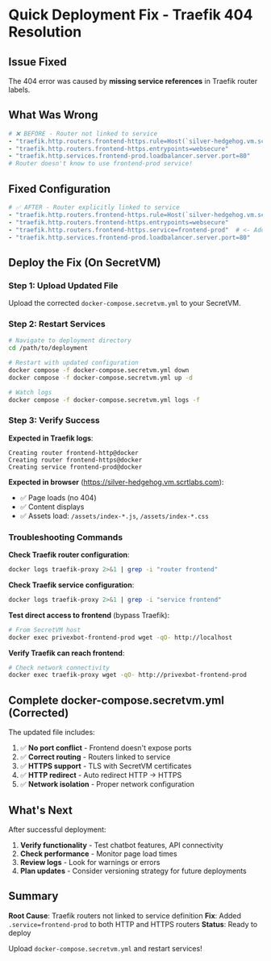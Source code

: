 # Quick Deployment Fix - Traefik 404 Resolution

## Issue Fixed
The 404 error was caused by **missing service references** in Traefik router labels.

## What Was Wrong
```yaml
# ❌ BEFORE - Router not linked to service
- "traefik.http.routers.frontend-https.rule=Host(`silver-hedgehog.vm.scrtlabs.com`)"
- "traefik.http.routers.frontend-https.entrypoints=websecure"
- "traefik.http.services.frontend-prod.loadbalancer.server.port=80"
# Router doesn't know to use frontend-prod service!
```

## Fixed Configuration
```yaml
# ✅ AFTER - Router explicitly linked to service
- "traefik.http.routers.frontend-https.rule=Host(`silver-hedgehog.vm.scrtlabs.com`)"
- "traefik.http.routers.frontend-https.entrypoints=websecure"
- "traefik.http.routers.frontend-https.service=frontend-prod"  # <- Added!
- "traefik.http.services.frontend-prod.loadbalancer.server.port=80"
```

## Deploy the Fix (On SecretVM)

### Step 1: Upload Updated File

Upload the corrected `docker-compose.secretvm.yml` to your SecretVM.

### Step 2: Restart Services

```bash
# Navigate to deployment directory
cd /path/to/deployment

# Restart with updated configuration
docker compose -f docker-compose.secretvm.yml down
docker compose -f docker-compose.secretvm.yml up -d

# Watch logs
docker compose -f docker-compose.secretvm.yml logs -f
```

### Step 3: Verify Success

**Expected in Traefik logs**:
```
Creating router frontend-http@docker
Creating router frontend-https@docker
Creating service frontend-prod@docker
```

**Expected in browser** (https://silver-hedgehog.vm.scrtlabs.com):
- ✅ Page loads (no 404)
- ✅ Content displays
- ✅ Assets load: `/assets/index-*.js`, `/assets/index-*.css`

### Troubleshooting Commands

**Check Traefik router configuration**:
```bash
docker logs traefik-proxy 2>&1 | grep -i "router frontend"
```

**Check Traefik service configuration**:
```bash
docker logs traefik-proxy 2>&1 | grep -i "service frontend"
```

**Test direct access to frontend** (bypass Traefik):
```bash
# From SecretVM host
docker exec privexbot-frontend-prod wget -qO- http://localhost
```

**Verify Traefik can reach frontend**:
```bash
# Check network connectivity
docker exec traefik-proxy wget -qO- http://privexbot-frontend-prod
```

## Complete docker-compose.secretvm.yml (Corrected)

The updated file includes:

1. ✅ **No port conflict** - Frontend doesn't expose ports
2. ✅ **Correct routing** - Routers linked to service
3. ✅ **HTTPS support** - TLS with SecretVM certificates
4. ✅ **HTTP redirect** - Auto redirect HTTP → HTTPS
5. ✅ **Network isolation** - Proper network configuration

## What's Next

After successful deployment:

1. **Verify functionality** - Test chatbot features, API connectivity
2. **Check performance** - Monitor page load times
3. **Review logs** - Look for warnings or errors
4. **Plan updates** - Consider versioning strategy for future deployments

## Summary

**Root Cause**: Traefik routers not linked to service definition
**Fix**: Added `.service=frontend-prod` to both HTTP and HTTPS routers
**Status**: Ready to deploy

Upload `docker-compose.secretvm.yml` and restart services!
